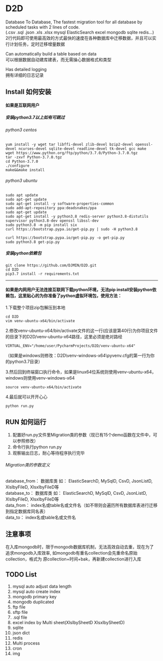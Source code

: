 # D2D
Database To Database, The fastest migration tool for all database by scheduled tasks with
2 lines of code.    
(.csv .sql .json .xls .xlsx mysql ElasticSearch excel mongodb sqlite redis...)    
2行代码即可使用最高效的方式最快的速度在各种数据库中迁移数据，并且可以实行计划任务，定时迁移增量数据

Can automatically build a table based on data    
可以根据数据自动建库建表，而无需操心数据格式和类型

Has detailed logging    
拥有详细的日志记录


## Install 如何安装

#### 如果是互联网用户

##### 安装python3.7以上如有可跳过

###### python3 centos

```shell script
yum install -y wget tar libffi-devel zlib-devel bzip2-devel openssl-devel ncurses-devel sqlite-devel readline-devel tk-devel gcc make 
wget https://www.python.org/ftp/python/3.7.0/Python-3.7.0.tgz
tar -zxvf Python-3.7.0.tgz
cd Python-3.7.0
./configure
make&&make install
```

###### python3 ubuntu

```shell script
sudo apt update
sudo apt-get update
sudo apt-get install -y software-properties-common
sudo add-apt-repository ppa:deadsnakes/ppa
sudo apt-get update
sudo apt-get install -y python3.8 redis-server python3.8-distutils supervisor python3.8-dev openssl libssl-dev
sudo python3.8 -m pip install six
curl https://bootstrap.pypa.io/get-pip.py | sudo -H python3.8

curl https://bootstrap.pypa.io/get-pip.py -o get-pip.py
sudo python3.8 get-pip.py 
```

##### 安装python依赖包

    git clone https://github.com/DJMIN/D2D.git
    cd D2D
    pip3.7 install -r requirements.txt

---

#### 如果是内网用户无法连接互联网下载python环境，无法pip install安装python依赖包，这里贴心的为你准备了python虚拟环境包，使用方法：

1.下载整个项目zip包解压到本地

    cd D2D
    vim venv-ubuntu-x64/bin/activate
    
2.修改venv-ubuntu-x64/bin/activate文件的这一行(应该是第40行)为你项目文件的目录下的D2D/venv-ubuntu-x64路径，这里必须是绝对路经

    VIRTUAL_ENV="/home/user/PycharmProjects/D2D/venv-ubuntu-x64"
    
（如果是windows则修改：D2D\venv-windows-x64\pyvenv.cfg的第一行为你的python3.7目录）

    
3.然后回到终端窗口执行命令，如果是linux64位系统则使用venv-ubuntu-x64，windows则使用venv-windows-x64

    source venv-ubuntu-x64/bin/activate
    
4.最后就可以开开心心 

    python run.py
    
## RUN 如何运行

1. 配置好run.py文件里Migration类的参数（现已有15个demo函数在文件中，可以参照修改）
1. 命令行执行python run.py
1. 观察输出日志，耐心等待程序执行完毕

###### Migration类的参数定义

database_from： 数据库类 如： ElasticSearchD, MySqlD, CsvD, JsonListD, XlsIbyFileD, XlsxIbyFileD等     
database_to： 数据库类 如： ElasticSearchD, MySqlD, CsvD, JsonListD, XlsIbyFileD, XlsxIbyFileD等    
data_from： index名或table名或文件名（如不带则会遍历所有数据库表进行迁移到指定数据库同名表）    
data_to： index名或table名或文件名  
    

## 注意事项

在入库mongodb时，限于mongodb数据库机制，无法高效自动去重，现在为了追求mongodb入库效率,
如mongodb有重名collection会先重命名原始collection，格式为 原collection+时间+bak，再新建collection进行入库

## TODO List 

1. mysql auto adjust data length
1. mysql auto create index
1. mongodb primary key
1. mongodb duplicated
1. ftp file
1. sftp file
1. .sql file
1. excel index by Multi sheet(XlsIbySheetD XlsxIbySheetD)
1. sqlite
1. json dict
1. redis
1. Multi process
1. cron
1. img